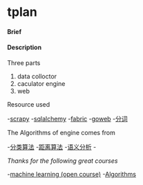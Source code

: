 # tplan


#### Brief


#### Description
Three parts

1. data colloctor
2. caculator engine
3. web


Resource used

-[scrapy]()
-[sqlalchemy]()
-[fabric]()
-[goweb]()
-[分词]()

The Algorithms of engine comes from 

-[分类算法]()
-[距离算法]()
-[语义分析]()
-[]()

*Thanks for the following great courses*

-[machine learning (open course)]()
-[Algorithms]()